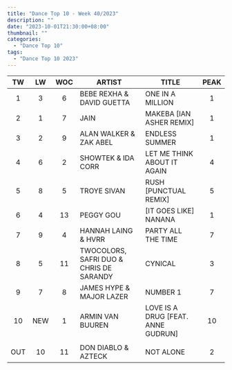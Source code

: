 ```yaml
---
title: "Dance Top 10 - Week 40/2023"
description: ""
date: "2023-10-01T21:30:00+08:00"
thumbnail: ""
categories:
  - "Dance Top 10"
tags:
  - "Dance Top 10 2023"
---
```

<!--more-->
|TW|LW|WOC|ARTIST|TITLE|PEAK|
|:---:|:---:|:---:|---|---|:---:|
|1|3|6|BEBE REXHA & DAVID GUETTA|ONE IN A MILLION|1|
|2|1|7|JAIN|MAKEBA [IAN ASHER REMIX]|1|
|3|2|9|ALAN WALKER & ZAK ABEL|ENDLESS SUMMER|1|
|4|6|2|SHOWTEK & IDA CORR|LET ME THINK ABOUT IT AGAIN|4|
|5|8|5|TROYE SIVAN|RUSH [PUNCTUAL REMIX]|5|
|6|4|13|PEGGY GOU|[IT GOES LIKE] NANANA|1|
|7|9|4|HANNAH LAING & HVRR|PARTY ALL THE TIME|7|
|8|5|11|TWOCOLORS, SAFRI DUO & CHRIS DE SARANDY|CYNICAL|3|
|9|7|8|JAMES HYPE & MAJOR LAZER|NUMBER 1|7|
|10|NEW|1|ARMIN VAN BUUREN|LOVE IS A DRUG [FEAT. ANNE GUDRUN]|10|
| | | | | | |
|OUT|10|11|DON DIABLO & AZTECK|NOT ALONE|2|
